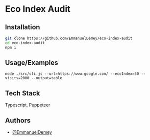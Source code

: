 
# Eco Index Audit



## Installation


```bash
git clone https://github.com/EmmanuelDemey/eco-index-audit 
cd eco-index-audit 
npm i
```

## Usage/Examples

```shell
node ./src/cli.js --url=https://www.google.com/ --ecoIndex=50 --visits=2000 --output=table
```


## Tech Stack

Typescript, Puppeteer


## Authors

- [@EmmanuelDemey](https://www.github.com/EmmanuelDemey)

  
